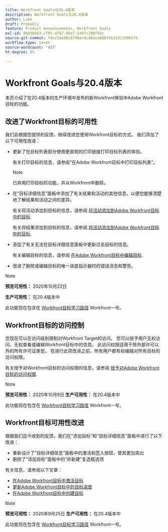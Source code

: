 ```yaml
---
title: Workfront Goals与20.4版本
description: Workfront Goals与20.4版本
author: Luke
draft: Probably
feature: Product Announcements, Workfront Goals
exl-id: 86d3b8d3-cf91-4f67-9be7-244fc296f43c
source-git-commit: f4cc5ae89c8746ec4c40ece88bfdb21dc1996575
workflow-type: tm+mt
source-wordcount: '457'
ht-degree: 0%

---
```


# Workfront Goals与20.4版本

本页介绍了在20.4版本的生产环境中发布的新Workfront体验中Adobe Workfront目标的功能。

## 改进了Workfront目标的可用性

我们会根据您提供的反馈，继续改进您使用Workfront目标的方式。 我们添加了以下可用性改进：

* 更新了在目标列表部分使用更直观的打印链接打印目标列表的体验。

   有关打印目标的信息，请参阅“在Adobe Workfront目标中打印目标列表”。

   >[!NOTE]
   >
   >  已弃用打印目标的功能，并从Workfront中删除。


* 在“目标详细信息”面板中添加了有关结果和活动的其他信息，以便您能够清楚地了解结果和活动之间的差异。

   有关将活动添加到目标的信息，请参阅 [将活动添加到Adobe Workfront目标中的目标](../../../workfront-goals/results-and-activities/add-activities-to-goals.md).

   有关将结果添加到目标的信息，请参阅 [将活动添加到Adobe Workfront目标中的目标](../../../workfront-goals/results-and-activities/add-activities-to-goals.md).

* 添加了有关无法在目标详细信息面板中更新过去目标的信息。

   有关编辑目标的信息，请参阅 [在Adobe Workfront目标中编辑目标](../../../workfront-goals/goal-management/edit-goals.md).

* 改进了删除或编辑目标的唯一进度指示器时的错误消息和警告。

>[!NOTE]
>
>**预览可用性：** 2020年10月22日
>
>**生产可用性：** 在20.4版本中

此功能现在包含在 [Workfront目标学习路径](https://one.workfront.com/s/getting-started?tabset-9473f=c292c) Workfront一号。

## Workfront目标的访问控制

您现在可以在访问级别限制对Workfront Target的访问。 您可以授予用户无权访问、无权查看或编辑Workfront目标中的信息。 此访问权限适用于除外部许可以外的所有许可证类型。 在进行此项改进之前，所有用户都有权编辑对所有目标的访问权限。

有关授予对Workfront目标的访问权限的信息，请参阅 [授予对Adobe Workfront目标的访问权限](../../../administration-and-setup/add-users/configure-and-grant-access/grant-access-goals.md).

>[!NOTE]
**预览可用性：** 2020年10月9日
**生产可用性：** 在20.4版本中

此功能现在包含在 [Workfront目标学习路径](https://one.workfront.com/s/getting-started?tabset-9473f=c292c) Workfront一号。

## Workfront目标可用性改进

根据我们迄今收到的反馈，我们在“添加目标”和“目标详细信息”面板中进行了以下改进：

* 重新设计了“目标详细信息”面板中的激活和签入按钮，使其更加突出 
* 删除了“添加目标”面板中的“并新建”复选框选项

有关信息，请参阅以下文章：

* [在Adobe Workfront目标中激活目标](../../../workfront-goals/goal-management/activate-goals.md)
* [更新Adobe Workfront目标中的目标进度](../../../workfront-goals/goal-review-and-workfront-goals-sections/check-in-goals.md)
* [在Adobe Workfront目标中创建目标](../../../workfront-goals/goal-management/create-goals.md)

>[!NOTE]
**预览可用性：** 2020年9月25日
**生产可用性：** 在20.4版本中

此功能现在包含在 [Workfront目标学习路径](https://one.workfront.com/s/getting-started?tabset-9473f=c292c) Workfront一号。
